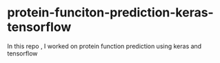 # protein-funciton-prediction-keras-tensorflow
In this repo , I worked on protein function prediction using keras and tensorflow
